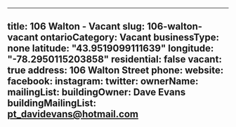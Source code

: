 
---
title: 106 Walton - Vacant
slug: 106-walton-vacant
ontarioCategory: Vacant
businessType: none
latitude: "43.9519099111639"
longitude: "-78.2950115203858"
residential: false
vacant: true
address: 106 Walton Street
phone: 
website: 
facebook: 
instagram: 
twitter: 
ownerName:  
mailingList: 
buildingOwner: Dave Evans
buildingMailingList: pt_davidevans@hotmail.com
---

